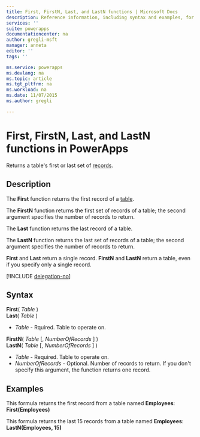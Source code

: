 ```yaml
---
title: First, FirstN, Last, and LastN functions | Microsoft Docs
description: Reference information, including syntax and examples, for the First, FirstN, Last, and LastN functions in PowerApps
services: ''
suite: powerapps
documentationcenter: na
author: gregli-msft
manager: anneta
editor: ''
tags: ''

ms.service: powerapps
ms.devlang: na
ms.topic: article
ms.tgt_pltfrm: na
ms.workload: na
ms.date: 11/07/2015
ms.author: gregli

---
```

# First, FirstN, Last, and LastN functions in PowerApps
Returns a table's first or last set of [records](../working-with-tables.md#records).

## Description
The **First** function returns the first record of a [table](../working-with-tables.md).

The **FirstN** function returns the first set of records of a table; the second argument specifies the number of records to return.

The **Last** function returns the last record of a table.

The **LastN** function returns the last set of records of a table; the second argument specifies the number of records to return.

**First** and **Last** return a single record.  **FirstN** and **LastN** return a table, even if you specify only a single record.

[!INCLUDE [delegation-no](../includes/delegation-no.md)]

## Syntax
**First**( *Table* )<br>**Last**( *Table* )

* *Table* - Rquired. Table to operate on.

**FirstN**( *Table* [, *NumberOfRecords* ] )<br>**LastN**( *Table* [, *NumberOfRecords* ] )

* *Table* - Required. Table to operate on.
* *NumberOfRecords* - Optional.  Number of records to return. If you don't specify this argument, the function returns one record.

## Examples
This formula returns the first record from a table named **Employees**:<br>
**First(Employees)**

This formula returns the last 15 records from a table named **Employees**:<br>
**LastN(Employees, 15)**

